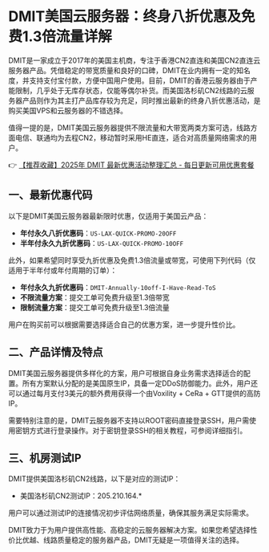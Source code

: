 # DMIT美国云服务器：终身八折优惠及免费1.3倍流量详解

DMIT是一家成立于2017年的美国主机商，专注于香港CN2直连和美国CN2直连云服务器产品。凭借稳定的带宽质量和良好的口碑，DMIT在业内拥有一定的知名度，并支持支付宝付款，方便中国用户使用。目前，DMIT的香港云服务器由于产能限制，几乎处于无库存状态，仅能等偶尔补货。而美国洛杉矶CN2线路的云服务器产品则作为其主打产品库存较为充足，同时推出最新的终身八折优惠活动，是购买美国VPS和云服务器的不错选择。

值得一提的是，DMIT美国云服务器提供不限流量和大带宽两类方案可选，线路方面电信、联通均为去程CN2，移动暂时采用HE直连，适合对高质量网络需求的用户。

👉 [【推荐收藏】2025年 DMIT 最新优惠活动整理汇总 - 每日更新可用优惠套餐](https://bit.ly/dmit_coupon)

## 一、最新优惠代码

以下是DMIT美国云服务器最新限时优惠，仅适用于美国云产品：

- **年付永久八折优惠码**：`US-LAX-QUICK-PROMO-20OFF`
- **半年付永久九折优惠码**：`US-LAX-QUICK-PROMO-10OFF`

此外，如果希望同时享受九折优惠及免费1.3倍流量或带宽，可使用下列代码（仅适用于半年付或年付周期的订单）：

- **年付永久九折优惠码**：`DMIT-Annually-10off-I-Have-Read-ToS`
- **不限流量方案**：提交工单可免费升级至1.3倍带宽
- **限制流量方案**：提交工单可免费升级至1.3倍流量

用户在购买前可以根据需要选择适合自己的优惠方案，进一步提升性价比。

## 二、产品详情及特点

DMIT美国云服务器提供多样化的方案，用户可根据自身业务需求选择适合的配置。所有方案默认分配的是美国原生IP，具备一定DDoS防御能力。此外，用户还可以通过每月支付3美元的额外费用获得一个由Voxility + CeRa + GTT提供的高防IP。

需要特别注意的是，DMIT云服务器不支持以ROOT密码直接登录SSH，用户需使用密钥方式进行登录操作。对于密钥登录SSH的相关教程，可参阅详细指引。

## 三、机房测试IP  

DMIT提供美国洛杉矶CN2线路，以下是对应的测试IP：

- 美国洛杉矶CN2测试IP：205.210.164.*

用户可以通过测试IP的连接情况初步评估网络质量，确保其服务满足实际需求。

DMIT致力于为用户提供高性能、高稳定的云服务器解决方案。如果您希望选择性价比优越、线路质量稳定的服务器产品，DMIT无疑是一项值得关注的选择。